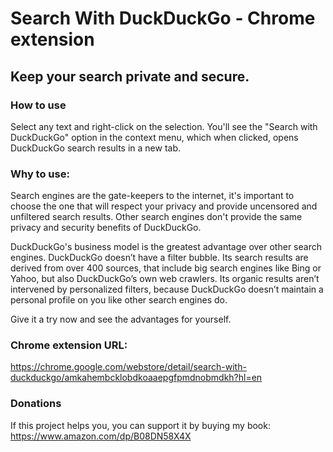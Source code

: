 # Search With DuckDuckGo - Chrome extension

## Keep your search private and secure.

### How to use
Select any text and right-click on the selection. You'll see the "Search with DuckDuckGo" option in the context menu, which when clicked, opens DuckDuckGo search results in a new tab.

### Why to use:
Search engines are the gate-keepers to the internet, it's important to choose the one that will respect your privacy and provide uncensored and unfiltered search results. Other search engines don't provide the same privacy and security benefits of DuckDuckGo.

DuckDuckGo's business model is the greatest advantage over other search engines. DuckDuckGo doesn’t have a filter bubble. Its search results are derived from over 400 sources, that include big search engines like Bing or Yahoo, but also DuckDuckGo’s own web crawlers. Its organic results aren’t intervened by personalized filters, because DuckDuckGo doesn’t maintain a personal profile on you like other search engines do. 

Give it a try now and see the advantages for yourself.

### Chrome extension URL:
https://chrome.google.com/webstore/detail/search-with-duckduckgo/amkahembcklobdkoaaepgfpmdnobmdkh?hl=en

### Donations
If this project helps you, you can support it by buying my book: https://www.amazon.com/dp/B08DN58X4X